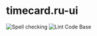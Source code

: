 # timecard.ru-ui

![Spell checking](https://github.com/IvanKuchin/timecard.ru-ui/workflows/Spell%20checking/badge.svg)
![Lint Code Base](https://github.com/IvanKuchin/timecard.ru-ui/workflows/Lint%20Code%20Base/badge.svg)
